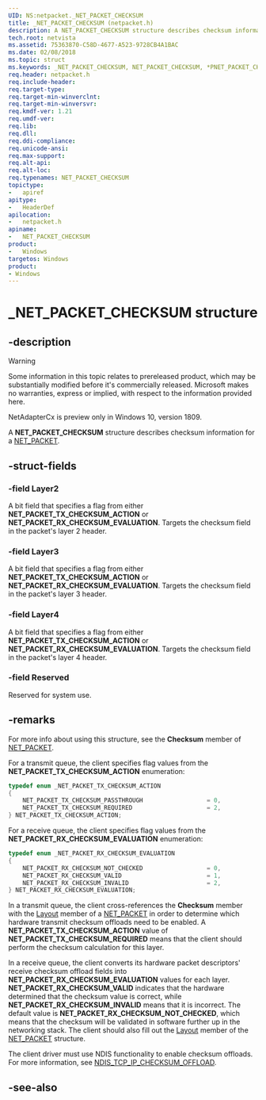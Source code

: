 ```yaml
---
UID: NS:netpacket._NET_PACKET_CHECKSUM
title: _NET_PACKET_CHECKSUM (netpacket.h)
description: A NET_PACKET_CHECKSUM structure describes checksum information for a NET_PACKET.
tech.root: netvista
ms.assetid: 75363870-C58D-4677-A523-9728CB4A1BAC
ms.date: 02/08/2018
ms.topic: struct
ms.keywords: _NET_PACKET_CHECKSUM, NET_PACKET_CHECKSUM, *PNET_PACKET_CHECKSUM
req.header: netpacket.h
req.include-header:
req.target-type:
req.target-min-winverclnt:
req.target-min-winversvr:
req.kmdf-ver: 1.21
req.umdf-ver:
req.lib:
req.dll:
req.ddi-compliance:
req.unicode-ansi:
req.max-support:
req.alt-api:
req.alt-loc:
req.typenames: NET_PACKET_CHECKSUM
topictype: 
-	apiref
apitype: 
-	HeaderDef
apilocation: 
-	netpacket.h
apiname: 
-	NET_PACKET_CHECKSUM
product:
-	Windows
targetos: Windows
product:
- Windows
---
```


# _NET_PACKET_CHECKSUM structure

## -description

> [!WARNING]
> Some information in this topic relates to prereleased product, which may be substantially modified before it's commercially released. Microsoft makes no warranties, express or implied, with respect to the information provided here.
>
> NetAdapterCx is preview only in Windows 10, version 1809.

A **NET_PACKET_CHECKSUM** structure describes checksum information for a [NET_PACKET](../packet/ns-packet-_net_packet.md).

## -struct-fields

### -field Layer2
A bit field that specifies a flag from either **NET_PACKET_TX_CHECKSUM_ACTION** or **NET_PACKET_RX_CHECKSUM_EVALUATION**. Targets the checksum field in the packet's layer 2 header.

### -field Layer3
A bit field that specifies a flag from either **NET_PACKET_TX_CHECKSUM_ACTION** or **NET_PACKET_RX_CHECKSUM_EVALUATION**. Targets the checksum field in the packet's layer 3 header.

### -field Layer4
A bit field that specifies a flag from either **NET_PACKET_TX_CHECKSUM_ACTION** or **NET_PACKET_RX_CHECKSUM_EVALUATION**. Targets the checksum field in the packet's layer 4 header.

### -field Reserved
Reserved for system use.

## -remarks
For more info about using this structure, see the **Checksum** member of [NET_PACKET](../packet/ns-packet-_net_packet.md).

For a transmit queue, the client specifies flag values from the **NET_PACKET_TX_CHECKSUM_ACTION** enumeration:

```c++
typedef enum _NET_PACKET_TX_CHECKSUM_ACTION
{
    NET_PACKET_TX_CHECKSUM_PASSTHROUGH                  = 0,
    NET_PACKET_TX_CHECKSUM_REQUIRED                     = 2,
} NET_PACKET_TX_CHECKSUM_ACTION;
```

For a receive queue, the client specifies flag values from the **NET_PACKET_RX_CHECKSUM_EVALUATION** enumeration:

```c++
typedef enum _NET_PACKET_RX_CHECKSUM_EVALUATION
{
    NET_PACKET_RX_CHECKSUM_NOT_CHECKED                  = 0,
    NET_PACKET_RX_CHECKSUM_VALID                        = 1,
    NET_PACKET_RX_CHECKSUM_INVALID                      = 2,
} NET_PACKET_RX_CHECKSUM_EVALUATION;
```

In a transmit queue, the client cross-references the **Checksum** member with the [Layout](../packet/ns-packet-_net_packet_layout.md) member of a [NET_PACKET](../packet/ns-packet-_net_packet.md) in order to determine which hardware transmit checksum offloads need to be enabled. A **NET_PACKET_TX_CHECKSUM_ACTION** value of **NET_PACKET_TX_CHECKSUM_REQUIRED** means that the client should perform the checksum calculation for this layer.

In a receive queue, the client converts its hardware packet descriptors' receive checksum offload fields into **NET_PACKET_RX_CHECKSUM_EVALUATION** values for each layer. **NET_PACKET_RX_CHECKSUM_VALID** indicates that the hardware determined that the checksum value is correct, while **NET_PACKET_RX_CHECKSUM_INVALID** means that it is incorrect. The default value is **NET_PACKET_RX_CHECKSUM_NOT_CHECKED**, which means that the checksum will be validated in software further up in the networking stack. The client should also fill out the [Layout](../packet/ns-packet-_net_packet_layout.md) member of the [NET_PACKET](../packet/ns-packet-_net_packet.md) structure.

The client driver must use NDIS functionality to enable checksum offloads. For more information, see [NDIS_TCP_IP_CHECKSUM_OFFLOAD](../ntddndis/ns-ntddndis-_ndis_tcp_ip_checksum_offload.md).



## -see-also
